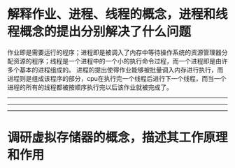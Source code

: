 # 解释作业、进程、线程的概念，进程和线程概念的提出分别解决了什么问题
   作业即是需要运行的程序；进程即是被调入了内存中等待操作系统的资源管理器分配资源的程序；线程是一个进程中的一个小的执行命令过程，而一个进程即是由许多个基本的进程组成的。
    进程的提出使得作业能够被批量调入内存进行执行，而进程则是组成该程序的部分，cpu在执行完一个线程后进行下一个线程，而当一个进程的所有的线程都被按顺序执行完以后该作业就被完成了。
***********
************
************
# 调研虚拟存储器的概念，描述其工作原理和作用
